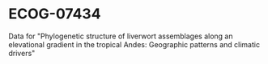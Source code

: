 # ECOG-07434
Data for "Phylogenetic structure of liverwort assemblages along an elevational gradient in the tropical Andes: Geographic patterns and climatic drivers"
